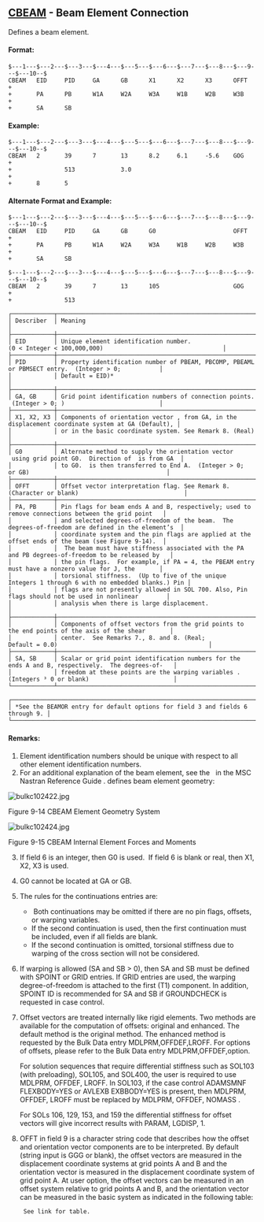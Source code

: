 ## [CBEAM](https://nexus.hexagon.com/documentationcenter/bundle/MSC_Nastran_2022.4/page/Nastran_Combined_Book/qrg/bulkc1/TOC.CBEAM.xhtml) - Beam Element Connection

Defines a beam element.

#### Format:

```nastran
$---1---$---2---$---3---$---4---$---5---$---6---$---7---$---8---$---9---$---10--$
CBEAM   EID     PID     GA      GB      X1      X2      X3      OFFT    +       
+       PA      PB      W1A     W2A     W3A     W1B     W2B     W3B     +       
+       SA      SB                                                              
```

#### Example:

```nastran
$---1---$---2---$---3---$---4---$---5---$---6---$---7---$---8---$---9---$---10--$
CBEAM   2       39      7       13      8.2     6.1     -5.6    GOG     +       
+               513             3.0                                     +       
+       8       5                                                               
```

#### Alternate Format and Example:

```nastran
$---1---$---2---$---3---$---4---$---5---$---6---$---7---$---8---$---9---$---10--$
CBEAM   EID     PID     GA      GB      G0                      OFFT    +       
+       PA      PB      W1A     W2A     W3A     W1B     W2B     W3B     +       
+       SA      SB                                                              
```

```nastran
$---1---$---2---$---3---$---4---$---5---$---6---$---7---$---8---$---9---$---10--$
CBEAM   2       39      7       13      105                     GOG     +       
+               513                                                             
```

```text
┌────────────┬────────────────────────────────────────────────────────────────────────────────────────────────────┐
│ Describer  │ Meaning                                                                                            │
├────────────┼────────────────────────────────────────────────────────────────────────────────────────────────────┤
│ EID        │ Unique element identification number. (0 < Integer < 100,000,000)                                  │
├────────────┼────────────────────────────────────────────────────────────────────────────────────────────────────┤
│ PID        │ Property identification number of PBEAM, PBCOMP, PBEAML or PBMSECT entry.  (Integer > 0;           │
│            │ Default = EID)*                                                                                    │
├────────────┼────────────────────────────────────────────────────────────────────────────────────────────────────┤
│ GA, GB     │ Grid point identification numbers of connection points.  (Integer > 0; )                           │
├────────────┼────────────────────────────────────────────────────────────────────────────────────────────────────┤
│ X1, X2, X3 │ Components of orientation vector , from GA, in the displacement coordinate system at GA (Default), │
│            │ or in the basic coordinate system. See Remark 8. (Real)                                            │
├────────────┼────────────────────────────────────────────────────────────────────────────────────────────────────┤
│ G0         │ Alternate method to supply the orientation vector  using grid point G0.  Direction of  is from GA  │
│            │ to G0.  is then transferred to End A.  (Integer > 0;  or GB)                                       │
├────────────┼────────────────────────────────────────────────────────────────────────────────────────────────────┤
│ OFFT       │ Offset vector interpretation flag. See Remark 8. (Character or blank)                              │
├────────────┼────────────────────────────────────────────────────────────────────────────────────────────────────┤
│ PA, PB     │ Pin flags for beam ends A and B, respectively; used to remove connections between the grid point   │
│            │ and selected degrees-of-freedom of the beam.  The degrees-of-freedom are defined in the element’s  │
│            │ coordinate system and the pin flags are applied at the offset ends of the beam (see Figure 9-14).  │
│            │  The beam must have stiffness associated with the PA and PB degrees-of-freedom to be released by   │
│            │ the pin flags.  For example, if PA = 4, the PBEAM entry must have a nonzero value for J, the       │
│            │ torsional stiffness.  (Up to five of the unique Integers 1 through 6 with no embedded blanks.) Pin │
│            │ flags are not presently allowed in SOL 700. Also, Pin flags should not be used in nonlinear        │
│            │ analysis when there is large displacement.                                                         │
├────────────┼────────────────────────────────────────────────────────────────────────────────────────────────────┤
│            │ Components of offset vectors from the grid points to the end points of the axis of the shear       │
│            │ center.  See Remarks 7., 8. and 8. (Real; Default = 0.0)                                           │
├────────────┼────────────────────────────────────────────────────────────────────────────────────────────────────┤
│ SA, SB     │ Scalar or grid point identification numbers for the ends A and B, respectively.  The degrees-of-   │
│            │ freedom at these points are the warping variables . (Integers ³ 0 or blank)                        │
└────────────┴────────────────────────────────────────────────────────────────────────────────────────────────────┘
```

```text
┌───────────────────────────────────────────────────────────────────────────────┐
│ *See the BEAMOR entry for default options for field 3 and fields 6 through 9. │
└───────────────────────────────────────────────────────────────────────────────┘
```

#### Remarks:

1. Element identification numbers should be unique with respect to all other element identification numbers.
2. For an additional explanation of the beam element, see the    in the  MSC Nastran Reference Guide .   defines beam element geometry:

![bulkc102422.jpg](https://help-be.hexagonmi.com/bundle/MSC_Nastran_2022.4/page/Nastran_Combined_Book/qrg/bulkc1/../../../assets/bulkc102422.jpg?_LANG=enus)

Figure 9-14 CBEAM Element Geometry System

![bulkc102424.jpg](https://help-be.hexagonmi.com/bundle/MSC_Nastran_2022.4/page/Nastran_Combined_Book/qrg/bulkc1/../../../assets/bulkc102424.jpg?_LANG=enus)

Figure 9-15   CBEAM Internal Element Forces and Moments

3. If field 6 is an integer, then G0 is used.  If field 6 is blank or real, then X1, X2, X3 is used.
4. G0 cannot be located at GA or GB.
5. The rules for the continuations entries are:
     -  Both continuations may be omitted if there are no pin flags, offsets, or warping variables.
     - If the second continuation is used, then the first continuation must be included, even if all fields are blank.
     - If the second continuation is omitted, torsional stiffness due to warping of the cross section will not be considered.
6. If warping is allowed (SA and SB > 0), then SA and SB must be defined with SPOINT or GRID entries. If GRID entries are used, the warping degree-of-freedom is attached to the first (T1) component. In addition, SPOINT ID is recommended for SA and SB if GROUNDCHECK is requested in case control.
7. Offset vectors are treated internally like rigid elements. Two methods are available for the computation of offsets: original and enhanced. The default method is the original method. The enhanced method is requested by the Bulk Data entry MDLPRM,OFFDEF,LROFF. For options of offsets, please refer to the Bulk Data entry MDLPRM,OFFDEF,option.

     For solution sequences that require differential stiffness such as SOL103 (with preloading), SOL105, and SOL400, the user is required to use MDLPRM, OFFDEF, LROFF. In SOL103, if the case control ADAMSMNF FLEXBODY=YES or AVLEXB EXBBODY=YES is present, then MDLPRM, OFFDEF, LROFF must be replaced by  MDLPRM, OFFDEF, NOMASS .

     For SOLs 106, 129, 153, and 159 the differential stiffness for offset vectors will give incorrect results with PARAM, LGDISP, 1.

8. OFFT in field 9 is a character string code that describes how the offset and orientation vector components are to be interpreted. By default (string input is GGG or blank), the offset vectors are measured in the displacement coordinate systems at grid points A and B and the orientation vector is measured in the displacement coordinate system of grid point A. At user option, the offset vectors can be measured in an offset system relative to grid points A and B, and the orientation vector can be measured in the basic system as indicated in the following table:

        See link for table.
